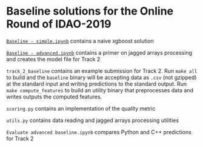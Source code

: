 # Baseline solutions for the Online Round of IDAO-2019

[`Baseline - simple.ipynb`](https://github.com/yandexdataschool/IDAO-2018-muon-id/blob/master/Baseline%20-%20simple.ipynb) contains a naive xgboost solution

[`Baseline - advanced.ipynb`](https://github.com/yandexdataschool/IDAO-2018-muon-id/blob/master/Baseline%20-%20advanced.ipynb) contains a primer on jagged arrays processing and creates the model file for Track 2

`track_2_baseline` contains an example submission for Track 2. Run
`make all` to build and the `baseline` binary will be accepting data
as `.csv` (not gzipped) at the standard input and writing predictions
to the standard output. Run `make compute_features` to build an
utility binary that preprocesses data and writes outputs the computed
features.

`scoring.py` contains an implementation of the quality metric

`utils.py` contains data reading and jagged arrays processing utilities

`Evaluate advanced baseline.ipynb` compares Python and C++ predictions for Track 2